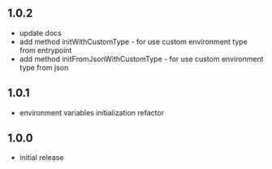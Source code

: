 ## 1.0.2
 - update docs
 - add method initWithCustomType - for use custom environment type from entrypoint
 - add method initFromJsonWithCustomType - for use custom environment type from json

## 1.0.1
 - environment variables initialization refactor

## 1.0.0
 - initial release
